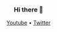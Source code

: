 <h3 align="center">Hi there 👋</h3>

<p align="center">
  <a href="https://www.youtube.com/channel/UCYPxjfbEI192KWqU67I8c0g">Youtube</a> •
  <a href="https://twitter.com/PheezxCoding">Twitter</a>
</p>
